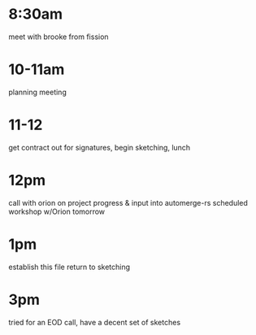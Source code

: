 # 8:30am
meet with brooke from fission

# 10-11am
planning meeting

# 11-12
get contract out for signatures, begin sketching, lunch


# 12pm
call with orion on project progress & input into automerge-rs
scheduled workshop w/Orion tomorrow

# 1pm
establish this file
return to sketching

# 3pm 
tried for an EOD call, have a decent set of sketches
